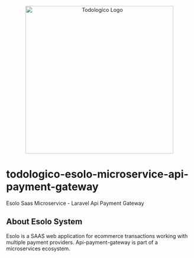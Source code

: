 <p align="center"><a href="https://www.todologico.com/" target="_blank"><img src="https://espatio.todologico.com/panel/logo/todologicologo.png" width="400" alt="Todologico Logo"></a></p>

# todologico-esolo-microservice-api-payment-gateway
Esolo Saas Microservice - Laravel Api Payment Gateway 


## About Esolo System

Esolo is a SAAS web application for ecommerce transactions working with multiple payment providers. Api-payment-gateway is part of a microservices ecosystem.

